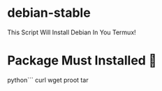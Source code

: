 # debian-stable
This Script Will Install Debian In You Termux! 

# Package Must Installed 🚀
python```
curl 
wget 
proot 
tar
```
